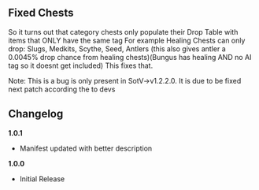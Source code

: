 ## Fixed Chests

So it turns out that category chests only populate their Drop Table with items that ONLY have the same tag
For example Healing Chests can only drop: Slugs, Medkits, Scythe, Seed, Antlers (this also gives antler a 0.0045% drop chance from healing chests)(Bungus has healing AND no AI tag so it doesnt get included)
This fixes that.

Note: This is a bug is only present in SotV->v1.2.2.0. It is due to be fixed next patch according the to devs

## Changelog

**1.0.1**

* Manifest updated with better description

**1.0.0**

* Initial Release
